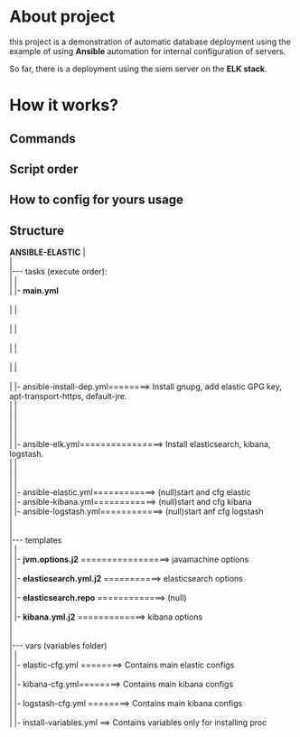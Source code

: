
<h1>About project</h1>
this project is a demonstration of automatic database deployment using the example of using <strong>Ansible</strong> automation for internal configuration of servers. 

So far, there is a deployment using the siem server on the <strong>ELK stack</strong>.
<h1>How it works?</h1>

<h2>Commands</h2>
<h2>Script order</h2>
<h2>How to config for yours usage</h2>
<h2>Structure</h2>

<strong>ANSIBLE-ELASTIC</strong>
	|<br>
	|<br>
	|--- <span fill="green">tasks </span>(execute order):<br> 
	|	|       <br>
	|	|- <span fill="green"><strong>main.yml</strong></span><br>									 
	|	|								<br>							 
	|	|							<br>								 
	|	|										<br>			 
	|	|												<br>		 
	| |- <span fill="green">ansible-install-dep.yml</strong></span>========> Install gnupg, add elastic GPG key, apt-transport-https, default-jre.<br>
	| |                  						         <br>
	| |           <br>
	|	|						<br>
	|	|		<br>
	|	|- <span fill="green">ansible-elk.yml</strong></span>================> Install elasticsearch, kibana, logstash.<br>
	|	| 				                 
	|	| 						                
	|	| 						                       
	|	|- <span fill="green">ansible-elastic.yml</span>============> (null)start and cfg elastic						                 
	|	|- <span fill="green">ansible-kibana.yml</strong></span>============> (null)start and cfg kibana						                 
	|	|- <span fill="green">ansible-logstash.yml</strong></span>============> (null)start anf cfg logstash					                 
	|	 						                <br> 
	|	 					  <br>
	|--- <span fill="#F4A460">templates<br></span>
	|	|<br>
	|	|- <strong>jvm.options.j2</strong></span> =================> javamachine options<br>
	|	|<br>
	|	|- <strong>elasticsearch.yml.j2</strong></span> ===========> elasticsearch options<br>
	|	|<br>
	|	|- <strong>elasticsearch.repo</strong></span> =============> (null)<br>
	|	|<br>
	|	|- <strong>kibana.yml.j2</strong> =============> kibana options<br>
	|<br>
	|<br>
	|--- <span fill="blue">vars (variables folder)<br></span>
	| |<br>
	| |- <span fill="blue">elastic-cfg.yml</span> ========> Contains main elastic configs<br>
	| |<br>
	| |- <span fill="blue">kibana-cfg.yml</span>========> Contains main kibana configs<br>
	| |<br>
	| |- <span fill="blue">logstash-cfg.yml </span>========> Contains main kibana configs<br>
	| |<br>
	| |- <span fill="blue">install-variables.yml </span>==> Contains variables only for installing proc<br>

